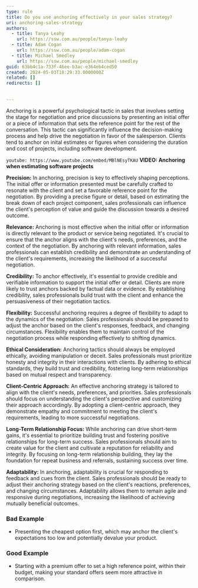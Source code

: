 ```yaml
---
type: rule
title: Do you use anchoring effectively in your sales strategy?
uri: anchoring-sales-strategy
authors:
  - title: Tanya Leahy
    url: https://ssw.com.au/people/tanya-leahy
  - title: Adam Cogan
    url: https://ssw.com.au/people/adam-cogan
  - title: Michael Smedley
    url: https://ssw.com.au/people/michael-smedley
guid: 63bb4c1a-733f-46ee-b3ac-e364eb4ced50
created: 2024-05-03T18:29:33.0000000Z
related: []
redirects: []
  

---
```


Anchoring is a powerful psychological tactic in sales that involves setting the stage for negotiation and price discussions by presenting an initial offer or a piece of information that sets the reference point for the rest of the conversation. This tactic can significantly influence the decision-making process and help drive the negotiation in favor of the salesperson. Clients tend to anchor on inital estimates or figures when considering the duration and cost of projects, including software development.

<!--endintro-->

`youtube: https://www.youtube.com/embed/MBlNEsyTKAU`
**VIDEO: Anchoring when estimating software projects**  

**Precision:** In anchoring, precision is key to effectively shaping perceptions. The initial offer or information presented must be carefully crafted to resonate with the client and set a favorable reference point for the negotiation. By providing a precise figure or detail, based on estimating the break down of each project component, sales professionals can influence the client's perception of value and guide the discussion towards a desired outcome.

**Relevance:** Anchoring is most effective when the initial offer or information is directly relevant to the product or service being negotiated. It's crucial to ensure that the anchor aligns with the client's needs, preferences, and the context of the negotiation. By anchoring with relevant information, sales professionals can establish credibility and demonstrate an understanding of the client's requirements, increasing the likelihood of a successful negotiation.

**Credibility:** To anchor effectively, it's essential to provide credible and verifiable information to support the initial offer or detail. Clients are more likely to trust anchors backed by factual data or evidence. By establishing credibility, sales professionals build trust with the client and enhance the persuasiveness of their negotiation tactics.

**Flexibility:** Successful anchoring requires a degree of flexibility to adapt to the dynamics of the negotiation. Sales professionals should be prepared to adjust the anchor based on the client's responses, feedback, and changing circumstances. Flexibility enables them to maintain control of the negotiation process while responding effectively to shifting dynamics.

**Ethical Consideration:** Anchoring tactics should always be employed ethically, avoiding manipulation or deceit. Sales professionals must prioritize honesty and integrity in their interactions with clients. By adhering to ethical standards, they build trust and credibility, fostering long-term relationships based on mutual respect and transparency.

**Client-Centric Approach:** An effective anchoring strategy is tailored to align with the client's needs, preferences, and priorities. Sales professionals should focus on understanding the client's perspective and customizing their approach accordingly. By adopting a client-centric approach, they demonstrate empathy and commitment to meeting the client's requirements, leading to more successful negotiations.

**Long-Term Relationship Focus:** While anchoring can drive short-term gains, it's essential to prioritize building trust and fostering positive relationships for long-term success. Sales professionals should aim to create value for the client and cultivate a reputation for reliability and integrity. By focusing on long-term relationship building, they lay the foundation for repeat business and referrals, sustaining success over time.

**Adaptability:** In anchoring, adaptability is crucial for responding to feedback and cues from the client. Sales professionals should be ready to adjust their anchoring strategy based on the client's reactions, preferences, and changing circumstances. Adaptability allows them to remain agile and responsive during negotiations, increasing the likelihood of achieving mutually beneficial outcomes.

### Bad Example

* Presenting the cheapest option first, which may anchor the client's expectations too low and potentially devalue your product.

### Good Example

* Starting with a premium offer to set a high reference point, within their budget, making your standard offers seem more attractive in comparison.
